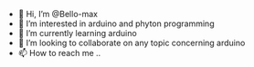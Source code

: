 - 👋 Hi, I’m @Bello-max
- 👀 I’m interested in arduino and phyton programming
- 🌱 I’m currently learning arduino 
- 💞️ I’m looking to collaborate on any topic concerning  arduino
- 📫 How to reach me ..

<!---
Bello-max/Bello-max is a ✨ special ✨ repository because its `README.md` (this file) appears on your GitHub profile.
You can click the Preview link to take a look at your changes.
--->
